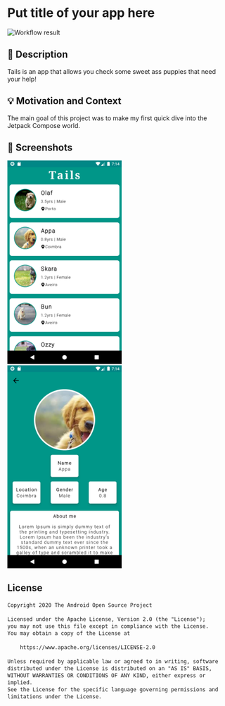 # Put title of your app here

<!--- Replace <OWNER> with your Github Username and <REPOSITORY> with the name of your repository. -->
<!--- You can find both of these in the url bar when you open your repository in github. -->
![Workflow result](https://github.com/peterMonteer/compose-dev-challenge-1/workflows/Check/badge.svg)


## :scroll: Description
<!--- Describe your app in one or two sentences -->
Tails is an app that allows you check some sweet ass puppies that need your help!

## :bulb: Motivation and Context
<!--- Optionally point readers to interesting parts of your submission. -->
<!--- What are you especially proud of? -->

The main goal of this project was to make my first quick dive into the Jetpack Compose world.

## :camera_flash: Screenshots
<!-- You can add more screenshots here if you like -->
<img src="/results/screenshot_1.png" width="260">&emsp;<img src="/results/screenshot_2.png" width="260">

## License
```
Copyright 2020 The Android Open Source Project

Licensed under the Apache License, Version 2.0 (the "License");
you may not use this file except in compliance with the License.
You may obtain a copy of the License at

    https://www.apache.org/licenses/LICENSE-2.0

Unless required by applicable law or agreed to in writing, software
distributed under the License is distributed on an "AS IS" BASIS,
WITHOUT WARRANTIES OR CONDITIONS OF ANY KIND, either express or implied.
See the License for the specific language governing permissions and
limitations under the License.
```